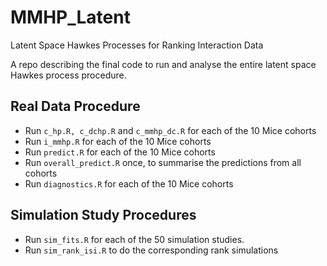 # MMHP_Latent
Latent Space Hawkes Processes for Ranking Interaction Data


A repo describing the final code to run and analyse the entire latent space Hawkes process procedure.



## Real Data Procedure

- Run `c_hp.R, c_dchp.R` and `c_mmhp_dc.R` for each of the 10 Mice cohorts
- Run `i_mmhp.R` for each of the 10 Mice cohorts
- Run `predict.R` for each of the 10 Mice cohorts
- Run `overall_predict.R` once, to summarise the predictions from all cohorts
- Run `diagnostics.R` for each of the 10 Mice cohorts



## Simulation Study Procedures

- Run `sim_fits.R` for each of the 50 simulation studies.
- Run `sim_rank_isi.R` to do the corresponding rank simulations

